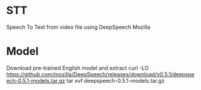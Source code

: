 # STT
Speech To Text from video file using DeepSpeech Mozilla


# Model
Download pre-trained English model and extract
curl -LO https://github.com/mozilla/DeepSpeech/releases/download/v0.5.1/deepspeech-0.5.1-models.tar.gz
tar xvf deepspeech-0.5.1-models.tar.gz
